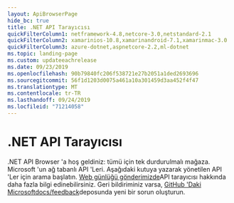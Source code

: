 ```yaml
---
layout: ApiBrowserPage
hide_bc: true
title: .NET API Tarayıcısı
quickFilterColumn1: netframework-4.8,netcore-3.0,netstandard-2.1
quickFilterColumn2: xamarinios-10.8,xamarinandroid-7.1,xamarinmac-3.0
quickFilterColumn3: azure-dotnet,aspnetcore-2.2,ml-dotnet
ms.topic: landing-page
ms.custom: updateeachrelease
ms.date: 09/23/2019
ms.openlocfilehash: 90b79840fc206f538721e27b2051a1ded2693696
ms.sourcegitcommit: 56f1d1203d0075a461a10a301459d3aa452f4f47
ms.translationtype: MT
ms.contentlocale: tr-TR
ms.lasthandoff: 09/24/2019
ms.locfileid: "71214058"
---
```

# <a name="net-api-browser"></a>.NET API Tarayıcısı

.NET API Browser 'a hoş geldiniz: tümü için tek durdurulmalı mağaza. Microsoft 'un ağ tabanlı API 'Leri. Aşağıdaki kutuya yazarak yönetilen API 'Ler için arama başlatın. [Web günlüğü gönderimizde](https://aka.ms/apibrowser)API tarayıcısı hakkında daha fazla bilgi edinebilirsiniz. Geri bildiriminiz varsa, [GitHub 'Daki Microsoftdocs/feedback](https://github.com/MicrosoftDocs/feedback/issues)deposunda yeni bir sorun oluşturun.
